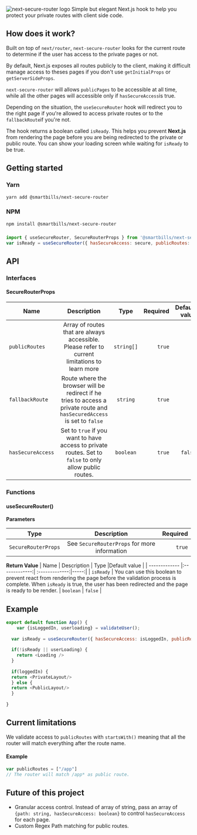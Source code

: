 ![next-secure-router logo](https://repository-images.githubusercontent.com/349206173/d8181300-8836-11eb-95c4-b6421a035f99)
Simple but elegant Next.js hook to help you protect your private routes with client side code.  

## How does it work?
Built on top of `next/router`, `next-secure-router` looks for the current route to determine if the user has access to the private pages or not.

By default, Next.js exposes all routes publicly to the client, making it difficult manage access to theses pages if you don't use `getInitialProps` or `getServerSideProps`. 

`next-secure-router` will allows `publicPages` to be accessible at all time, while all the other pages will accessible only if `hasSecureAccess`is true.

Depending on the situation, the `useSecureRouter` hook will redirect you to the right page if you're allowed to access private routes or to the `fallbackRoute`if you're not.




The hook returns a boolean called `isReady`. This helps you prevent **Next.js** from rendering the page before you are being redirected to the private or public route. You can show your loading screen while waiting for `isReady` to be true.


## Getting started

### Yarn
`yarn add @smartbills/next-secure-router`
### NPM
`npm install @smartbills/next-secure-router`

### 
```js
import { useSecureRouter, SecureRouterProps } from '@smartbills/next-secure-router';
var isReady = useSecureRouter({ hasSecureAccess: secure, publicRoutes: ["/sign-up", /401"], fallbackRoute: "/401", });

```

## API
### Interfaces
#### SecureRouterProps

| Name         | Description            | Type           | Required  |Default value  |
| ------------- |:-------------:| :-------------:| -----:|-----:|
| `publicRoutes`| Array of routes that are always accessible. Please refer to current limitations to learn more      | `string[]` | `true` | [] |
| `fallbackRoute`      | Route where the browser will be redirect if he tries to access a private route and `hasSecuredAccess` is set to `false`       |   `string` | `true`  | [] |
| `hasSecureAccess` |  Set to `true` if you want to have access to private routes. Set to `false` to only allow public routes.       |   `boolean` |`true` | `false` |

### Functions
#### useSecureRouter()
**Parameters**

| Type         | Description            |  Required  
| ------------- |:-------------:|  -----:|
|`SecureRouterProps` | See `SecureRouterProps` for more information | `true`

**Return Value**
| Name         | Description            | Type             |Default value  |
| ------------- |:-------------:| :-------------:|-----:|
| `isReady` | You can use this boolean to prevent react from rendering the page before the validation process is complete. When `isReady` is true, the user has been redirected and the page is ready to be render.    |   `boolean` | `false` |



## Example
```js
export default function App() {
	var {isLoggedIn, userloading} = validateUser();
	    
  var isReady = useSecureRouter({ hasSecureAccess: isLoggedIn, publicRoutes: ["test"], fallbackRoute: "", });
  
  if(!isReady || userLoading) {
  	return <Loading />
  }
  
  if(loggedIn) {
  return <PrivateLayout/> 
  } else {
  return <PublicLayout/>
  }
 
}
```

## Current limitations
We validate access to `publicRoutes`  with `startsWith()` meaning that all the router will match everything after the route name.

#### Example
```js
var publicRoutes = ["/app"]
// The router will match /app* as public route.
```

## Future of this project
- Granular access control. Instead of array of string, pass an array of `{path: string, hasSecureAccess: boolean}` to control `hasSecureAccess` for each page.
- Custom Regex Path matching for public routes.

